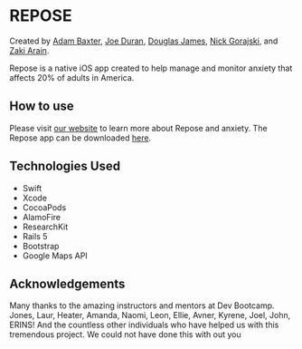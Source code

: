 # REPOSE

Created by [Adam Baxter](http://www.github.com/adamscottbaxter), [Joe Duran](http://www.github.com/duranje), [Douglas James](http://www.github.com/Douglaspjames), [Nick Gorajski](http://www.github.com/gorajski), and [Zaki Arain](http://www.github.com/zaki-arain).

Repose is a native iOS app created to help manage and monitor anxiety that affects 20% of adults in America. 


## How to use
Please visit [our website](http://repose.herokuapp.com) to learn more about Repose and anxiety. The Repose app can be downloaded [here](http://www.github.com/duranje/repose-xcode).


## Technologies Used
* Swift
* Xcode
* CocoaPods
* AlamoFire
* ResearchKit
* Rails 5
* Bootstrap
* Google Maps API




## Acknowledgements

Many thanks to the amazing instructors and mentors at Dev Bootcamp. Jones, Laur, Heater, Amanda, Naomi, Leon, Ellie, Avner, Kyrene, Joel, John, ERINS! And the countless other individuals who have helped us with this tremendous project. We could not have done this with out you


